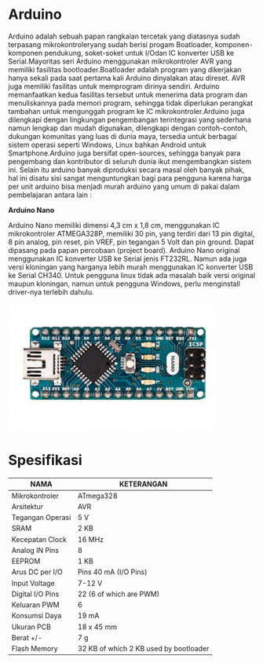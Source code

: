 # Arduino 
Arduino adalah sebuah papan rangkaian tercetak yang diatasnya sudah terpasang mikrokontroleryang sudah berisi progam Boatloader, komponen-komponen pendukung, soket-soket untuk I/Odan IC konverter USB ke Serial.Mayoritas seri Arduino menggunakan mikrokontroler AVR yang memiliki fasilitas bootloader.Boatloader adalah program yang dikerjakan hanya sekali pada saat pertama kali Arduino
dinyalakan atau direset. AVR juga memiliki fasilitas untuk memprogram dirinya sendiri. Arduino
memanfaatkan kedua fasilitas tersebut untuk menerima data program dan menuliskannya pada
memori program, sehingga tidak diperlukan perangkat tambahan untuk mengunggah program ke
IC mikrokontroler.Arduino juga dilengkapi dengan lingkungan pengembangan terintegrasi yang sederhana namun
lengkap dan mudah digunakan, dilengkapi dengan contoh-contoh, dukungan komunitas yang
luas di dunia maya, tersedia untuk berbagai sistem operasi seperti Windows, Linux bahkan
Android untuk Smartphone.Arduino juga bersifat open-sources, sehingga banyak para pengembang dan kontributor di
seluruh dunia ikut mengembangkan sistem ini. Selain itu arduino banyak diproduksi secara masal
oleh banyak pihak, hal ini disatu sisi sangat menguntungkan bagi para pengguna karena harga
per unit arduino bisa menjadi murah
arduino yang umum di pakai dalam pembelajaran antara lain :

**Arduino Nano**

Arduino Nano memiliki dimensi 4,3 cm x 1,8 cm, menggunakan IC mikrokontroler
ATMEGA328P, memiliki 30 pin, yang terdiri dari 13 pin digital, 8 pin analog, pin reset, pin
VREF, pin tegangan 5 Volt dan pin ground. Dapat dipasang pada papan percobaan (project board).
Arduino Nano original menggunakan IC konverter USB ke Serial jenis FT232RL. Namun ada
juga versi kloningan yang harganya lebih murah menggunakan IC konverter USB ke Serial
CH340. Untuk pengguna linux tidak ada masalah baik versi original maupun kloningan, namun
untuk pengguna Windows, perlu menginstall driver-nya terlebih dahulu.


![Bentuk Fisik arduino nano](arduino_nano.PNG)


# Spesifikasi
|      NAMA        |                 KETERANGAN
| ---------------- | ---------------------------------------- |
| Mikrokontroler   | ATmega328                                |
| Arsitektur       | AVR                                      |
| Tegangan Operasi | 5 V                                      |
| SRAM             | 2 KB                                     |
| Kecepatan Clock  | 16 MHz                                   |
| Analog IN Pins   | 8                                        |
| EEPROM           | 1 KB                                     |                                  
| Arus DC per I/O  | Pins 40 mA (I/O Pins)                    |
| Input Voltage    | 7-12 V                                   |
| Digital I/O Pins | 22 (6 of which are PWM)                  |
| Keluaran PWM     | 6                                        |
| Konsumsi Daya    | 19 mA                                    |
| Ukuran PCB       | 18 x 45 mm                               |
| Berat +/-        | 7 g                                      |
| Flash Memory     | 32 KB of which 2 KB used by bootloader   |

